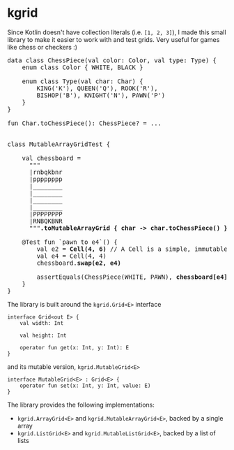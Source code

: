 # kgrid

Since Kotlin doesn't have collection literals (i.e. `[1, 2, 3]`), I made this small library to make it easier to work with
and test grids. Very useful for games like chess or checkers :)

<pre>
data class ChessPiece(val color: Color, val type: Type) {
    enum class Color { WHITE, BLACK }

    enum class Type(val char: Char) {
        KING('K'), QUEEN('Q'), ROOK('R'),
        BISHOP('B'), KNIGHT('N'), PAWN('P')
    }
}

fun Char.toChessPiece(): ChessPiece? = ...


class MutableArrayGridTest {

    val chessboard =
      """
      |rnbqkbnr
      |pppppppp
      |________
      |________
      |________
      |________
      |PPPPPPPP
      |RNBQKBNR
      """<b>.toMutableArrayGrid { char -> char.toChessPiece() }</b>

    @Test fun `pawn to e4`() {
        val e2 = <b>Cell(4, 6)</b> // A Cell is a simple, immutable data class that holds XY coordinates
        val e4 = Cell(4, 4)
        chessboard.<b>swap(e2, e4)</b>

        assertEquals(ChessPiece(WHITE, PAWN), <b>chessboard[e4]</b>)
    }
}
</pre>

The library is built around the `kgrid.Grid<E>` interface
```
interface Grid<out E> {
    val width: Int

    val height: Int

    operator fun get(x: Int, y: Int): E
}
```
and its mutable version,  `kgrid.MutableGrid<E>`
```
interface MutableGrid<E> : Grid<E> {
    operator fun set(x: Int, y: Int, value: E)
}
```

The library provides the following implementations:
* `kgrid.ArrayGrid<E>` and `kgrid.MutableArrayGrid<E>`, backed by a single array
* `kgrid.ListGrid<E>` and `kgrid.MutableListGrid<E>`, backed by a list of lists
